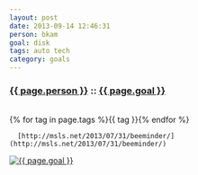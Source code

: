 ```yaml
---
layout: post
date: 2013-09-14 12:46:31
person: bkam
goal: disk
tags: auto tech
category: goals
---
```


<h3 class="graph-align goal-title">
    <a href="https://www.beeminder.com/bkam/goals/">{{ page.person }}</a>
    ::
    <a href="https://www.beeminder.com/bkam/goals/disk">{{ page.goal }}</a>
</h3>

<br />
<span class="muted graph-align goal-text goal-tags">
        {% for tag in page.tags %}<span>{{ tag }}</span>{% endfor %}
</span>

<br />
<div class="graph-align goal-text goal-description">

      [http://msls.net/2013/07/31/beeminder/](http://msls.net/2013/07/31/beeminder/)

</div>

[![{{ page.goal }}](https://www.beeminder.com/bkam/goals/disk/graph)](https://www.beeminder.com/bkam/goals/disk)
